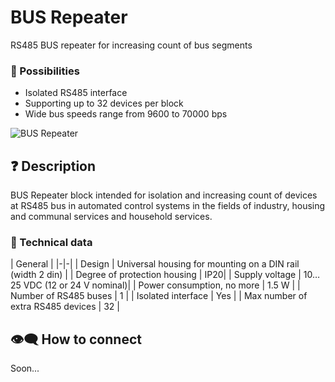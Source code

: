 # BUS Repeater

RS485 BUS repeater for increasing count of bus segments

### 💎 Possibilities
- Isolated RS485 interface
- Supporting up to 32 devices per block
- Wide bus speeds range from 9600 to 70000 bps

![BUS Repeater](/img/blocks_photo/BUS_L.jpg)

## ❓ Description
BUS Repeater block intended for isolation and increasing count of devices at RS485 bus in automated control systems in the fields of industry, housing and communal services and household services.

### 🔧 Technical data
| General |
|-|-|
| Design | Universal housing for mounting on a DIN rail (width 2 din) |
| Degree of protection housing | IP20|
| Supply voltage | 10…25 VDC (12 or 24 V nominal)|
| Power consumption, no more | 1.5 W |
| Number of RS485 buses | 1 |
| Isolated interface | Yes |
| Max number of extra RS485 devices | 32 |


## 👁‍🗨 How to connect

Soon...
